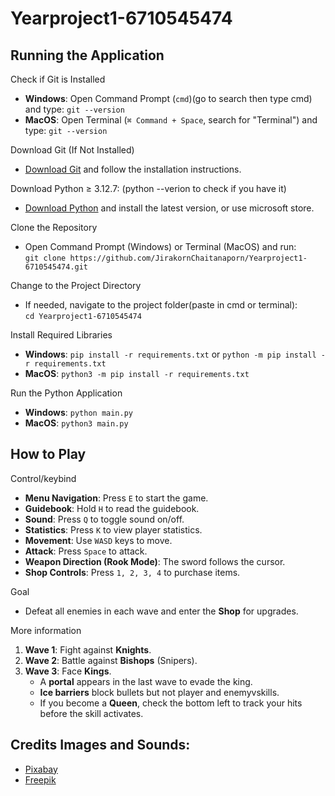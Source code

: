 # Yearproject1-6710545474

## Running the Application

Check if Git is Installed  
- **Windows**: Open Command Prompt (`cmd`)(go to search then type cmd) and type: `git --version`  
- **MacOS**: Open Terminal (`⌘ Command + Space`, search for "Terminal") and type: `git --version`  

Download Git (If Not Installed)  
- [Download Git](https://git-scm.com/downloads) and follow the installation instructions.  

Download Python ≥ 3.12.7: (python --verion to check if you have it)
- [Download Python](http://python.org/downloads) and install the latest version, or use microsoft store.

Clone the Repository  
- Open Command Prompt (Windows) or Terminal (MacOS) and run:  
  `git clone https://github.com/JirakornChaitanaporn/Yearproject1-6710545474.git`  

Change to the Project Directory  
- If needed, navigate to the project folder(paste in cmd or terminal):  
  `cd Yearproject1-6710545474`  

Install Required Libraries  
- **Windows**: `pip install -r requirements.txt` or `python -m pip install -r requirements.txt`  
- **MacOS**: `python3 -m pip install -r requirements.txt`  

Run the Python Application  
- **Windows**: `python main.py`  
- **MacOS**: `python3 main.py`  

## How to Play  

Control/keybind
- **Menu Navigation**: Press `E` to start the game.  
- **Guidebook**: Hold `H` to read the guidebook.  
- **Sound**: Press `Q` to toggle sound on/off.  
- **Statistics**: Press `K` to view player statistics.  
- **Movement**: Use `WASD` keys to move.  
- **Attack**: Press `Space` to attack.  
- **Weapon Direction (Rook Mode)**: The sword follows the cursor.  
- **Shop Controls**: Press `1, 2, 3, 4` to purchase items.  

Goal  
- Defeat all enemies in each wave and enter the **Shop** for upgrades.  

More information 
1. **Wave 1**: Fight against **Knights**.  
2. **Wave 2**: Battle against **Bishops** (Snipers).  
3. **Wave 3**: Face **Kings**.  
   - A **portal** appears in the last wave to evade the king.  
   - **Ice barriers** block bullets but not player and enemyvskills.  
   - If you become a **Queen**, check the bottom left to track your hits before the skill activates.  

## Credits Images and Sounds:
  - [Pixabay](https://pixabay.com/)  
  - [Freepik](https://www.freepik.com/)  